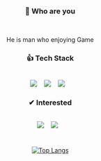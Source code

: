 <div align="center">
<h3>👀 Who are you</h3>
</br>
<p>He is man who enjoying Game</p>

<h3 align="center"><b>👍 Tech Stack</b></h3>
</br>
<img src="https://img.shields.io/badge/Python-3776AB?style=for-the-badge&logo=Python&logoColor=white">&nbsp &nbsp
<img src="https://img.shields.io/badge/C%23-239120?style=for-the-badge&logo=CSharp&logoColor=white">&nbsp &nbsp
<img src="https://img.shields.io/badge/c++-00599C?style=for-the-badge&logo=c%2B%2B&logoColor=white">&nbsp &nbsp
  
<h3 align="center"><b>✔ Interested</b></h3>
</br>
<img src="https://img.shields.io/badge/unity-black?style=for-the-badge&logo=unity&logoColor=white">&nbsp &nbsp
<img src="https://img.shields.io/badge/Unreal-black?style=for-the-badge&logo=unrealengine&logoColor=white">&nbsp &nbsp

#
[![Top Langs](https://github-readme-stats.vercel.app/api/top-langs/?username=Hdongyeop&layout=compact)](https://github.com/Hdongyeop)
